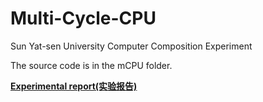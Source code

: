 # Multi-Cycle-CPU
Sun Yat-sen University Computer Composition Experiment

The source code is in the mCPU folder.

[__Experimental report(实验报告)__](ECOP-18342069.pdf)
